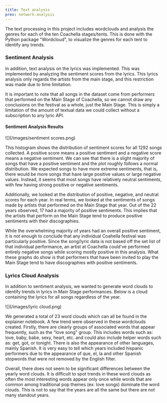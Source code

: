 ```yaml
---
title: Text analysis
prev: network-analysis
---
```


The text processing in this project includes wordclouds and analysis the genres for each of the ten Coachella stages/tents. This is done with the Python package "Wordcloud", to visualize the genres for each tent to identify any trends.

### **Sentiment Analysis**
In addition, text analysis on the lyrics was implemented. This was implemented by  analyzing the sentiment scores from the lyrics. This lyrics analysis only regards the artists from the main stage, and this restriction was made due to time limitation. 

It is important to note that all songs in the dataset come from performers that performed on the Main Stage of Coachella, so we cannot draw any conclusions on the festival as a whole, just the Main Stage. This is simply a limitation of the amount of textual data we could collect without a subscription to any lyric API.

#### **Sentiment Analysis Results**
![](/images/sentiment scores.png)

This histogram shows the distribution of sentiment scores for all 1292 songs collected. A positive score means a positive sentiment and a negative score means a negative sentiment. We can see that there is a slight majority of songs that have a positive sentiment and the plot roughly follows a normal distribution. We expected songs to have more extreme sentiments, that is, there would be more songs that have large positive values or large negative values. Instead, it seems that most songs have relatively neutral sentiments, with few having strong positive or negative sentiments.

Additionally, we looked at the distribution of positive, negative, and neutral scores for each year. In real terms, we looked at the sentiments of songs made by artists that performed on the Main Stage that year. Out of the 22 years observed, 17 had a majority of positive sentiments. This implies that the artists that perform on the Main Stage tend to produce positive sentiments with their discographies.

While the overwhelming majority of years had an overall positive sentiment, it is not enough to conclude that any individual Coahella festival was particularly positive. Since the song/lyric data is not based off the set list of that individual performance, an artist at Coachella could've performed entirely negative songs while scoring mostly positive in this analysis. What these graphs do show is that performers that have been invited to play the Main Stage tend to have discographies with positive sentiments.

### **Lyrics Cloud Analysis**
In addition to sentiment analysis, we wanted to generate word clouds to identify trends in lyrics in Main Stage performances. Below is a cloud containing the lyrics for all songs regardless of the year.

![](/images/lyric cloud.png)

We generated a total of 23 word clouds which can all be found in the explainer notebook. A few trend were observed in these wordclouds created. Firstly, there are clearly groups of associated words that appear frequently, such as the "love song" group. This includes words such as: love, baby, babe, sexy, heart, etc. and could also include helper words such as: get, got, or tonight. There is also the appearance of other languages, mainly Spanish. It is very easy to tell which years included hispanic performers due to the appearance of que, el, la and other Spanish stopwords that were not removed by the English filter. 

Overall, there does not seem to be significant differences between the yearly word clouds. It is difficult to spot trends in these word clouds as often the most interesting words appear only once while words that are common among traditional pop themes (ex: love songs) dominate the word clouds. This is not to say that the years are all the same but there are not many standout years.